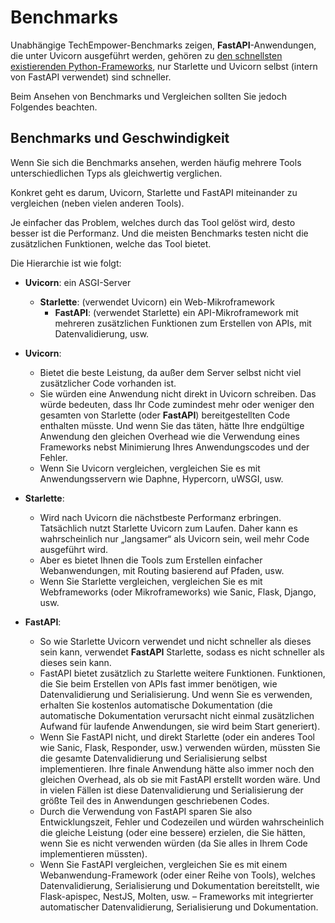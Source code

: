 # Benchmarks

Unabhängige TechEmpower-Benchmarks zeigen, **FastAPI**-Anwendungen, die unter Uvicorn ausgeführt werden, gehören zu <a href="https://www.techempower.com/benchmarks/#section=test&runid=7464e520-0dc2-473d-bd34-dbdfd7e85911&hw=ph&test=query&l=zijzen-7" class="external-link" target="_blank">den schnellsten existierenden Python-Frameworks</a>, nur Starlette und Uvicorn selbst (intern von FastAPI verwendet) sind schneller.

Beim Ansehen von Benchmarks und Vergleichen sollten Sie jedoch Folgendes beachten.

## Benchmarks und Geschwindigkeit

Wenn Sie sich die Benchmarks ansehen, werden häufig mehrere Tools unterschiedlichen Typs als gleichwertig verglichen.

Konkret geht es darum, Uvicorn, Starlette und FastAPI miteinander zu vergleichen (neben vielen anderen Tools).

Je einfacher das Problem, welches durch das Tool gelöst wird, desto besser ist die Performanz. Und die meisten Benchmarks testen nicht die zusätzlichen Funktionen, welche das Tool bietet.

Die Hierarchie ist wie folgt:

* **Uvicorn**: ein ASGI-Server
    * **Starlette**: (verwendet Uvicorn) ein Web-Mikroframework
        * **FastAPI**: (verwendet Starlette) ein API-Mikroframework mit mehreren zusätzlichen Funktionen zum Erstellen von APIs, mit Datenvalidierung, usw.

* **Uvicorn**:
    * Bietet die beste Leistung, da außer dem Server selbst nicht viel zusätzlicher Code vorhanden ist.
    * Sie würden eine Anwendung nicht direkt in Uvicorn schreiben. Das würde bedeuten, dass Ihr Code zumindest mehr oder weniger den gesamten von Starlette (oder **FastAPI**) bereitgestellten Code enthalten müsste. Und wenn Sie das täten, hätte Ihre endgültige Anwendung den gleichen Overhead wie die Verwendung eines Frameworks nebst Minimierung Ihres Anwendungscodes und der Fehler.
    * Wenn Sie Uvicorn vergleichen, vergleichen Sie es mit Anwendungsservern wie Daphne, Hypercorn, uWSGI, usw.
* **Starlette**:
    * Wird nach Uvicorn die nächstbeste Performanz erbringen. Tatsächlich nutzt Starlette Uvicorn zum Laufen. Daher kann es wahrscheinlich nur „langsamer“ als Uvicorn sein, weil mehr Code ausgeführt wird.
    * Aber es bietet Ihnen die Tools zum Erstellen einfacher Webanwendungen, mit Routing basierend auf Pfaden, usw.
    * Wenn Sie Starlette vergleichen, vergleichen Sie es mit Webframeworks (oder Mikroframeworks) wie Sanic, Flask, Django, usw.
* **FastAPI**:
    * So wie Starlette Uvicorn verwendet und nicht schneller als dieses sein kann, verwendet **FastAPI** Starlette, sodass es nicht schneller als dieses sein kann.
    * FastAPI bietet zusätzlich zu Starlette weitere Funktionen. Funktionen, die Sie beim Erstellen von APIs fast immer benötigen, wie Datenvalidierung und Serialisierung. Und wenn Sie es verwenden, erhalten Sie kostenlos automatische Dokumentation (die automatische Dokumentation verursacht nicht einmal zusätzlichen Aufwand für laufende Anwendungen, sie wird beim Start generiert).
    * Wenn Sie FastAPI nicht, und direkt Starlette (oder ein anderes Tool wie Sanic, Flask, Responder, usw.) verwenden würden, müssten Sie die gesamte Datenvalidierung und Serialisierung selbst implementieren. Ihre finale Anwendung hätte also immer noch den gleichen Overhead, als ob sie mit FastAPI erstellt worden wäre. Und in vielen Fällen ist diese Datenvalidierung und Serialisierung der größte Teil des in Anwendungen geschriebenen Codes.
    * Durch die Verwendung von FastAPI sparen Sie also Entwicklungszeit, Fehler und Codezeilen und würden wahrscheinlich die gleiche Leistung (oder eine bessere) erzielen, die Sie hätten, wenn Sie es nicht verwenden würden (da Sie alles in Ihrem Code implementieren müssten).
    * Wenn Sie FastAPI vergleichen, vergleichen Sie es mit einem Webanwendung-Framework (oder einer Reihe von Tools), welches Datenvalidierung, Serialisierung und Dokumentation bereitstellt, wie Flask-apispec, NestJS, Molten, usw. – Frameworks mit integrierter automatischer Datenvalidierung, Serialisierung und Dokumentation.
